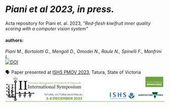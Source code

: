 # *Piani et al 2023, in press.*
Acta repository for Piani et. al. 2023, *"Red-flesh kiwifruit inner quality scoring with a computer vision system"*

#### authors: 
*Piani M., Bortolotti G., Mengoli D., Omodei N., Raule N., Spinelli F., Manfrini L.*
\
[![DOI](https://zenodo.org/badge/725053799.svg)](https://zenodo.org/doi/10.5281/zenodo.10687349)

🗣️ Paper presented at [ISHS PMOV 2023](https://ccem.eventsair.com/pmov2023/), Tatura, State of Victoria
![Alt text](images/pmov.png)
